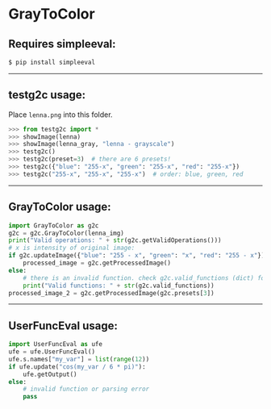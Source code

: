# GrayToColor
## Requires simpleeval:  
```bash
$ pip install simpleeval
```
---
## testg2c usage:
Place `lenna.png` into this folder.  
```python
>>> from testg2c import *
>>> showImage(lenna)
>>> showImage(lenna_gray, "lenna - grayscale")
>>> testg2c()
>>> testg2c(preset=3)  # there are 6 presets!
>>> testg2c({"blue": "255-x", "green": "255-x", "red": "255-x"})
>>> testg2c("255-x", "255-x", "255-x")  # order: blue, green, red
```
---
## GrayToColor usage:  
```python
import GrayToColor as g2c
g2c = g2c.GrayToColor(lenna_img)
print("Valid operations: " + str(g2c.getValidOperations()))
# x is intensity of original image:
if g2c.updateImage({"blue": "255 - x", "green": "x", "red": "255 - x"}):
    processed_image = g2c.getProcessedImage()
else:
    # there is an invalid function. check g2c.valid_functions (dict) for the specific channel
    print("Valid functions: " + str(g2c.valid_functions))
processed_image_2 = g2c.getProcessedImage(g2c.presets[3])
```

---
## UserFuncEval usage:  
```python
import UserFuncEval as ufe
ufe = ufe.UserFuncEval()
ufe.s.names["my_var"] = list(range(12))
if ufe.update("cos(my_var / 6 * pi)"):
    ufe.getOutput()
else:
    # invalid function or parsing error
    pass
```
